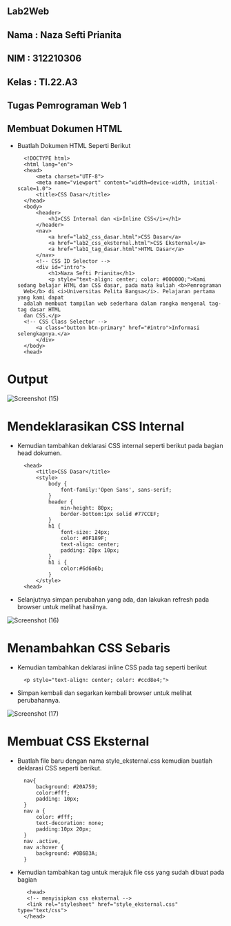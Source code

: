 ## Lab2Web

## Nama : Naza Sefti Prianita

## NIM : 312210306

## Kelas : TI.22.A3

## Tugas Pemrograman Web 1

## Membuat Dokumen HTML

- Buatlah Dokumen HTML Seperti Berikut
  
        <!DOCTYPE html>
        <html lang="en">
        <head>
            <meta charset="UTF-8">
            <meta name="viewport" content="width=device-width, initial-scale=1.0">
            <title>CSS Dasar</title>
        </head>
        <body>
            <header>
                <h1>CSS Internal dan <i>Inline CSS</i></h1>
            </header>
            <nav>
                <a href="lab2_css_dasar.html">CSS Dasar</a>
                <a href="lab2_css_eksternal.html">CSS Eksternal</a>
                <a href="lab1_tag_dasar.html">HTML Dasar</a>
            </nav>
            <!-- CSS ID Selector -->
            <div id="intro">
                <h1>Naza Sefti Prianita</h1>
                <p style="text-align: center; color: #000000;">Kami sedang belajar HTML dan CSS dasar, pada mata kuliah <b>Pemrograman
        Web</b> di <i>Universitas Pelita Bangsa</i>. Pelajaran pertama yang kami dapat
        adalah membuat tampilan web sederhana dalam rangka mengenal tag-tag dasar HTML
        dan CSS.</p>
        <!-- CSS Class Selector -->
            <a class="button btn-primary" href="#intro">Informasi selengkapnya.</a>
            </div>
        </body>
        <head>

# Output

![Screenshot (15)](https://github.com/Nazasefti/Lab2Web/assets/115772516/0d9772c1-276e-4e7a-ba4c-b101130fdbe1)

# Mendeklarasikan CSS Internal

- Kemudian tambahkan deklarasi CSS internal seperti berikut pada bagian head dokumen.

        <head>
            <title>CSS Dasar</title>
            <style>
                body {
                    font-family:'Open Sans', sans-serif;
                }
                header {
                    min-height: 80px;
                    border-bottom:1px solid #77CCEF;
                }
                h1 {
                    font-size: 24px;
                    color: #0F189F;
                    text-align: center;
                    padding: 20px 10px;
                }
                h1 i {
                    color:#6d6a6b;
                }
            </style>
        <head>

- Selanjutnya simpan perubahan yang ada, dan lakukan refresh pada browser untuk melihat hasilnya.

![Screenshot (16)](https://github.com/Nazasefti/Lab2Web/assets/115772516/3619d58b-f473-46ec-9c10-53b9c830363c)

# Menambahkan CSS Sebaris

- Kemudian tambahkan deklarasi inline CSS pada tag
seperti berikut

        <p style="text-align: center; color: #ccd8e4;">

- Simpan kembali dan segarkan kembali browser untuk melihat perubahannya.
  
![Screenshot (17)](https://github.com/Nazasefti/Lab2Web/assets/115772516/38f5b354-63cf-41da-9a16-0f2f81e000fe)

# Membuat CSS Eksternal

- Buatlah file baru dengan nama style_eksternal.css kemudian buatlah deklarasi CSS seperti berikut.

        nav{
            background: #20A759;
            color:#fff;
            padding: 10px;
        }
        nav a {
            color: #fff;
            text-decoration: none;
            padding:10px 20px;
        }
        nav .active,
        nav a:hover {
            background: #0B6B3A;
        }

- Kemudian tambahkan tag untuk merajuk file css yang sudah dibuat pada bagian

         <head>
         <!-- menyisipkan css eksternal -->
         <link rel="stylesheet" href="style_eksternal.css" type="text/css">
        </head>  

